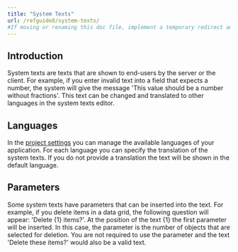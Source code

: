 ```yaml
---
title: "System Texts"
url: /refguide8/system-texts/
#If moving or renaming this doc file, implement a temporary redirect and let the respective team know they should update the URL in the product. See Mapping to Products for more details.
---
```


## Introduction

System texts are texts that are shown to end-users by the server or the client. For example, if you enter invalid text into a field that expects a number, the system will give the message 'This value should be a number without fractions'. This text can be changed and translated to other languages in the system texts editor.

## Languages

In the [project settings](/refguide8/project-settings/) you can manage the available languages of your application. For each language you can specify the translation of the system texts. If you do not provide a translation the text will be shown in the default language.

## Parameters

Some system texts have parameters that can be inserted into the text. For example, if you delete items in a data grid, the following question will appear: 'Delete {1} items?'. At the position of the text {1} the first parameter will be inserted. In this case, the parameter is the number of objects that are selected for deletion. You are not required to use the parameter and the text 'Delete these items?' would also be a valid text.
